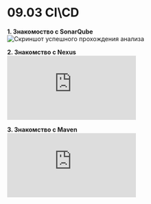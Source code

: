 # 09.03 CI\CD

**1. Знакомоство с SonarQube**   
![Скриншот успешного прохождения анализа](https://github.com/chuckberry321/netology-09-ci-03-cicd/sonarqube.png)

**2. Знакомство с Nexus**   
![Ссылка на maven-metadata.xml](https://github.com/chuckberry321/netology-09-ci-03-cicd/maven-metadata.xml)

**3. Знакомство с Maven**   
![Ссылка на pom.xml](https://github.com/chuckberry321/netology-09-ci-03-cicd/pom.xml)
 
